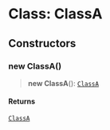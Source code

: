 # Class: ClassA

## Constructors

### new ClassA()

> **new ClassA**(): [`ClassA`](module-1.submodules.submodule-3-with-modules.nested-submodule-2.Class.ClassA.md)

#### Returns

[`ClassA`](module-1.submodules.submodule-3-with-modules.nested-submodule-2.Class.ClassA.md)
